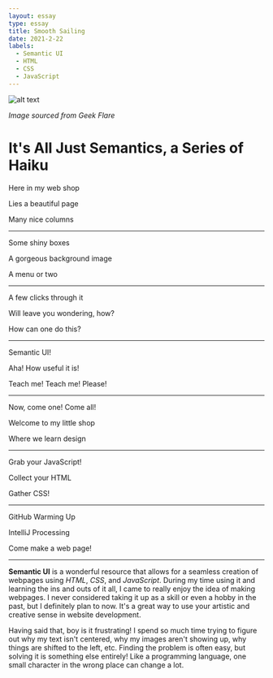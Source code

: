 ```yaml
---
layout: essay
type: essay
title: Smooth Sailing
date: 2021-2-22
labels:
  - Semantic UI
  - HTML
  - CSS
  - JavaScript
---
```


![alt text](https://geekflare.com/wp-content/uploads/2019/12/css-gif.gif)

*Image sourced from Geek Flare*

**It's All Just Semantics, a Series of Haiku**
==============================================
Here in my web shop

Lies a beautiful page

Many nice columns

__________________
Some shiny boxes

A gorgeous background image

A menu or two

___________________
A few clicks through it

Will leave you wondering, how?

How can one do this?

___________________
Semantic UI!

Aha! How useful it is!

Teach me! Teach me! Please!

_____________________
Now, come one! Come all!

Welcome to my little shop

Where we learn design

_______________________
Grab your JavaScript!

Collect your HTML

Gather CSS!

________________________
GitHub Warming Up

IntelliJ Processing

Come make a web page!

__________________________
**Semantic UI** is a wonderful resource that allows for a seamless creation of webpages using *HTML*, *CSS*, and *JavaScript*. During my time using it and learning the ins and outs of it all, I came to really enjoy the idea of making webpages. I never considered taking it up as a skill or even a hobby in the past, but I definitely plan to now. It's a great way to use your artistic and creative sense in website development. 

Having said that, boy is it frustrating! I spend so much time trying to figure out why my text isn't centered, why my images aren't showing up, why things are shifted to the left, etc. Finding the problem is often easy, but solving it is something else entirely! Like a programming language, one small character in the wrong place can change a lot. 

